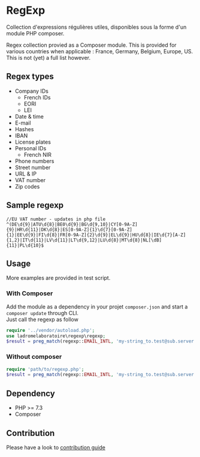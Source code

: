 # RegExp
Collection d'expressions régulières utiles, disponibles sous la forme d'un module PHP composer.

Regex collection provied as a Composer module. This is provided for various countries when applicable : France, Germany, Belgium, Europe, US.  
This is not (yet) a full list however.

## Regex types
- Company IDs
    - French IDs
    - EORI
    - LEI
- Date & time
- E-mail
- Hashes
- IBAN
- License plates
- Personal IDs
    - French NIR
- Phone numbers
- Street number
- URL & IP
- VAT number
- Zip codes

## Sample regexp
````
//EU VAT number - updates in php file
^(DE\d{9}|ATU\d{8}|BE0\d{9}|BG\d{9,10}|CY[0-9A-Z]{9}|HR\d{11}|DK\d{8}|ES[0-9A-Z]{1}\d{7}[0-9A-Z]{1}|EE\d{9}|FI\d{8}|FR[0-9A-Z]{2}\d{9}|EL\d{9}|HU\d{8}|IE\d{7}[A-Z]{1,2}|IT\d{11}|LV\d{11}|LT\d{9,12}|LU\d{8}|MT\d{8}|NL[\dB]{11}|PL\d{10}$
````

## Usage
More examples are provided in test script.

### With Composer
Add the module as a dependency in your projet `composer.json` and start a `composer update` through CLI.  
Just call the regexp as follow
````php
require '../vendor/autoload.php';
use ladromelaboratoire\regexp\regexp;
$result = preg_match(regexp::EMAIL_INTL, 'my-string_to.test@sub.server.verylongtld');
````

### Without composer
````php
require 'path/to/regexp.php';
$result = preg_match(regexp::EMAIL_INTL, 'my-string_to.test@sub.server.verylongtld');
````

## Dependency
- PHP >= 7.3
- Composer

## Contribution
Please have a look to [contribution guide](./contributing.md)